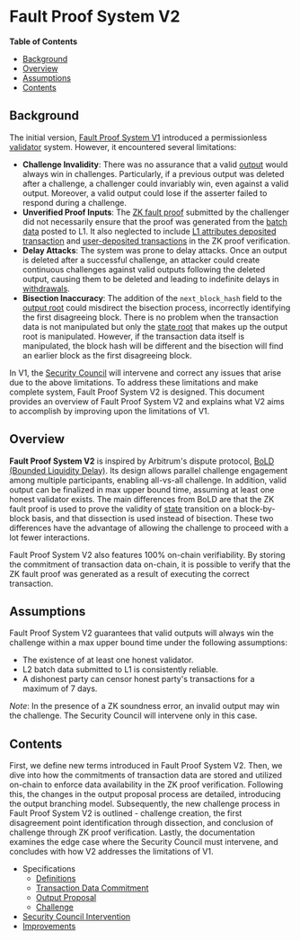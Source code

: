 # Fault Proof System V2

<!-- All glossary references in this file. -->

[g-validator]: ../../glossary.md#validator
[g-checkpoint-output]: ../../glossary.md#checkpoint-output
[g-zk-fault-proof]: ../../glossary.md#zk-fault-proof
[g-sequencer-batch]: ../../glossary.md#sequencer-batch
[g-l1-attr-deposit]: ../../glossary.md#l1-attributes-deposited-transaction
[g-user-deposited]: ../../glossary.md#user-deposited-transaction
[g-withdrawals]: ../../glossary.md#withdrawals
[g-l2-output]: ../../glossary.md#l2-output-root
[g-state-root]: ../../glossary.md#state-root
[g-security-council]: ../../glossary.md#security-council
[g-state]: ../../glossary.md#state

<!-- START doctoc generated TOC please keep comment here to allow auto update -->
<!-- DON'T EDIT THIS SECTION, INSTEAD RE-RUN doctoc TO UPDATE -->
**Table of Contents**

- [Background](#background)
- [Overview](#overview)
- [Assumptions](#assumptions)
- [Contents](#contents)

<!-- END doctoc generated TOC please keep comment here to allow auto update -->

## Background

The initial version, [Fault Proof System V1](../../fault-proof/challenge.md) introduced a permissionless
[validator][g-validator] system. However, it encountered several limitations:

- **Challenge Invalidity**: There was no assurance that a valid [output][g-checkpoint-output] would always win in
  challenges. Particularly, if a previous output was deleted after a challenge, a challenger could invariably win, even
  against a valid output. Moreover, a valid output could lose if the asserter failed to respond during a challenge.
- **Unverified Proof Inputs**: The [ZK fault proof][g-zk-fault-proof] submitted by the challenger did not necessarily
  ensure that the proof was generated from the [batch data][g-sequencer-batch] posted to L1. It also neglected to
  include [L1 attributes deposited transaction][g-l1-attr-deposit] and [user-deposited transactions][g-user-deposited]
  in the ZK proof verification.
- **Delay Attacks**: The system was prone to delay attacks. Once an output is deleted after a successful challenge, an
  attacker could create continuous challenges against valid outputs following the deleted output, causing them to be
  deleted and leading to indefinite delays in [withdrawals][g-withdrawals].
- **Bisection Inaccuracy**: The addition of the `next_block_hash` field to the [output root][g-l2-output] could
  misdirect the bisection process, incorrectly identifying the first disagreeing block. There is no problem when the
  transaction data is not manipulated but only the [state root][g-state-root] that makes up the output root is
  manipulated. However, if the transaction data itself is manipulated, the block hash will be different and the
  bisection will find an earlier block as the first disagreeing block.

In V1, the [Security Council][g-security-council] will intervene and correct any issues that arise due to the above
limitations. To address these limitations and make complete system, Fault Proof System V2 is designed. This document
provides an overview of Fault Proof System V2 and explains what V2 aims to accomplish by improving upon the limitations
of V1.

## Overview

**Fault Proof System V2** is inspired by Arbitrum's dispute protocol,
[BoLD (Bounded Liquidity Delay)](https://github.com/OffchainLabs/bold). Its design allows parallel challenge engagement
among multiple participants, enabling all-vs-all challenge. In addition, valid output can be finalized in max upper
bound time, assuming at least one honest validator exists. The main differences from BoLD are that the ZK fault proof is
used to prove the validity of [state][g-state] transition on a block-by-block basis, and that dissection is used instead
of bisection. These two differences have the advantage of allowing the challenge to proceed with a lot fewer
interactions.

Fault Proof System V2 also features 100% on-chain verifiability. By storing the commitment of transaction data on-chain,
it is possible to verify that the ZK fault proof was generated as a result of executing the correct transaction.

## Assumptions

Fault Proof System V2 guarantees that valid outputs will always win the challenge within a max upper bound time under
the following assumptions:

- The existence of at least one honest validator.
- L2 batch data submitted to L1 is consistently reliable.
- A dishonest party can censor honest party's transactions for a maximum of 7 days.

*Note*: In the presence of a ZK soundness error, an invalid output may win the challenge. The Security Council will
intervene only in this case.

## Contents

First, we define new terms introduced in Fault Proof System V2. Then, we dive into how the commitments of transaction
data are stored and utilized on-chain to enforce data availability in the ZK proof verification. Following this, the
changes in the output proposal process are detailed, introducing the output branching model. Subsequently, the new
challenge process in Fault Proof System V2 is outlined - challenge creation, the first disagreement point identification
through dissection, and conclusion of challenge through ZK proof verification. Lastly, the documentation examines the
edge case where the Security Council must intervene, and concludes with how V2 addresses the limitations of V1.

- Specifications
  - [Definitions](./definitions.md)
  - [Transaction Data Commitment](./transaction-data-commitment.md)
  - [Output Proposal](./output-proposal.md)
  - [Challenge](./challenge.md)
- [Security Council Intervention](./security-council-intervention.md)
- [Improvements](./improvements.md)
